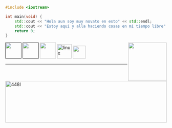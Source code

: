 ```cpp
#include <iostream>

int main(void) {
    std::cout << "Hola aun soy muy novato en esto" << std::endl;
    std::cout << "Estoy aqui y alla haciendo cosas en mi tiempo libre" << std::endl;
    return 0;
}
```
<!-- Riolu -->
<a href= "https://raw.githubusercontent.com/448L/448L/main/Kapi%20bruh.avif">
  <img src = "ac148350-6bb2-4595-9ff6-f5b127a539d9.gif" width = "120" height = "auto" align = "right"/>
</a>

<!--Grupo de Lenguajes y herramientas-->
<div align = "left">
  <a href = ""><img src = "html5.avif" width = "50" height = "auto"></a>
  <a href = ""><img src = "css3.avif" width = "50" height = "auto"></a>
  <a href = "https://github.com/Sendan4/448L/blob/main/alp.webm?raw=true"><img src = "c++.avif" width = "50" height = "auto"></a>
  <a href = "https://spins.fedoraproject.org/kde/"><img src="tux.avif" alt="linux" width="45" height="auto"/></a>
  <a href = "https://github.com/neovim/neovim"><img src = "nvim.avif" width = "40" height = "auto"></a>
</div>
<hr>

<a href = "https://raw.githubusercontent.com/Sendan4/Sendan4/main/Kapi%20bruh.avif">
<p><img src="https://github-readme-stats.vercel.app/api/top-langs?username=Sendan4&show_icons=true&theme=react&hide_border=true&locale=es&layout=compact" alt="448l" width="100%" height = "130"/></p>
</a>

<!-- No se vale ver los enlaces en el repositorio, arruinaras la sorpresa -->
